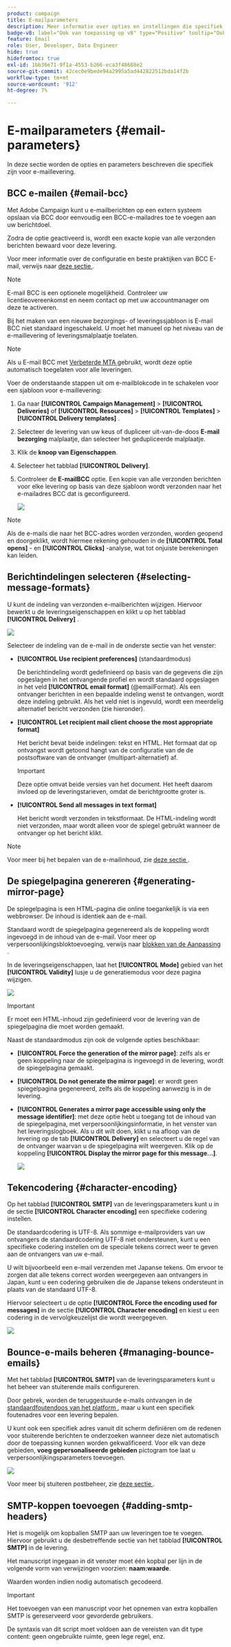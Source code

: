 ```yaml
---
product: campaign
title: E-mailparameters
description: Meer informatie over opties en instellingen die specifiek zijn voor e-maillevering
badge-v8: label="Ook van toepassing op v8" type="Positive" tooltip="Ook van toepassing op campagne v8"
feature: Email
role: User, Developer, Data Engineer
hide: true
hidefromtoc: true
exl-id: 1bb36e71-9f1a-4553-b266-eca3f48688e2
source-git-commit: 42cec0e9bede94a2995a5ad442822512bda14f2b
workflow-type: tm+mt
source-wordcount: '912'
ht-degree: 7%

---
```


# E-mailparameters {#email-parameters}

In deze sectie worden de opties en parameters beschreven die specifiek zijn voor e-maillevering.

## BCC e-mailen {#email-bcc}

Met Adobe Campaign kunt u e-mailberichten op een extern systeem opslaan via BCC door eenvoudig een BCC-e-mailadres toe te voegen aan uw berichtdoel.

Zodra de optie geactiveerd is, wordt een exacte kopie van alle verzonden berichten bewaard voor deze levering.

Voor meer informatie over de configuratie en beste praktijken van BCC E-mail, verwijs naar [ deze sectie ](../../installation/using/email-archiving.md).

>[!NOTE]
>
>E-mail BCC is een optionele mogelijkheid. Controleer uw licentieovereenkomst en neem contact op met uw accountmanager om deze te activeren.

Bij het maken van een nieuwe bezorgings- of leveringssjabloon is E-mail BCC niet standaard ingeschakeld. U moet het manueel op het niveau van de e-maillevering of leveringsmalplaatje toelaten.

>[!NOTE]
>
>Als u E-mail BCC met [ Verbeterde MTA ](sending-with-enhanced-mta.md) gebruikt, wordt deze optie automatisch toegelaten voor alle leveringen.

Voer de onderstaande stappen uit om e-mailblokcode in te schakelen voor een sjabloon voor e-maillevering:

1. Ga naar **[!UICONTROL Campaign Management]** > **[!UICONTROL Deliveries]** of **[!UICONTROL Resources]** > **[!UICONTROL Templates]** > **[!UICONTROL Delivery templates]** .
1. Selecteer de levering van uw keus of dupliceer uit-van-de-doos **E-mail bezorging** malplaatje, dan selecteer het gedupliceerde malplaatje.
1. Klik de **knoop van Eigenschappen**.
1. Selecteer het tabblad **[!UICONTROL Delivery]**. 
1. Controleer de **E-mailBCC** optie. Een kopie van alle verzonden berichten voor elke levering op basis van deze sjabloon wordt verzonden naar het e-mailadres BCC dat is geconfigureerd.

   ![](assets/s_ncs_user_wizard_archiving.png)

>[!NOTE]
>
>Als de e-mails die naar het BCC-adres worden verzonden, worden geopend en doorgeklikt, wordt hiermee rekening gehouden in de **[!UICONTROL Total opens]** - en **[!UICONTROL Clicks]** -analyse, wat tot onjuiste berekeningen kan leiden.

## Berichtindelingen selecteren {#selecting-message-formats}

U kunt de indeling van verzonden e-mailberichten wijzigen. Hiervoor bewerkt u de leveringseigenschappen en klikt u op het tabblad **[!UICONTROL Delivery]** .

![](assets/s_ncs_user_wizard_email_param.png)

Selecteer de indeling van de e-mail in de onderste sectie van het venster:

* **[!UICONTROL Use recipient preferences]** (standaardmodus)

  De berichtindeling wordt gedefinieerd op basis van de gegevens die zijn opgeslagen in het ontvangende profiel en wordt standaard opgeslagen in het veld **[!UICONTROL email format]** (@emailFormat). Als een ontvanger berichten in een bepaalde indeling wenst te ontvangen, wordt deze indeling gebruikt. Als het veld niet is ingevuld, wordt een meerdelig alternatief bericht verzonden (zie hieronder).

* **[!UICONTROL Let recipient mail client choose the most appropriate format]**

  Het bericht bevat beide indelingen: tekst en HTML. Het formaat dat op ontvangst wordt getoond hangt van de configuratie van de de postsoftware van de ontvanger (multipart-alternatief) af.

  >[!IMPORTANT]
  >
  >Deze optie omvat beide versies van het document. Het heeft daarom invloed op de leveringstarieven, omdat de berichtgrootte groter is.

* **[!UICONTROL Send all messages in text format]**

  Het bericht wordt verzonden in tekstformaat. De HTML-indeling wordt niet verzonden, maar wordt alleen voor de spiegel gebruikt wanneer de ontvanger op het bericht klikt.

>[!NOTE]
>
>Voor meer bij het bepalen van de e-mailinhoud, zie [ deze sectie ](defining-the-email-content.md).

## De spiegelpagina genereren {#generating-mirror-page}

De spiegelpagina is een HTML-pagina die online toegankelijk is via een webbrowser. De inhoud is identiek aan de e-mail.

Standaard wordt de spiegelpagina gegenereerd als de koppeling wordt ingevoegd in de inhoud van de e-mail. Voor meer op verpersoonlijkingsbloktoevoeging, verwijs naar [ blokken van de Aanpassing ](personalization-blocks.md).

In de leveringseigenschappen, laat het **[!UICONTROL Mode]** gebied van het **[!UICONTROL Validity]** lusje u de generatiemodus voor deze pagina wijzigen.

![](assets/s_ncs_user_wizard_miror_page_mode.png)

>[!IMPORTANT]
>
>Er moet een HTML-inhoud zijn gedefinieerd voor de levering van de spiegelpagina die moet worden gemaakt.

Naast de standaardmodus zijn ook de volgende opties beschikbaar:

* **[!UICONTROL Force the generation of the mirror page]**: zelfs als er geen koppeling naar de spiegelpagina is ingevoegd in de levering, wordt de spiegelpagina gemaakt.
* **[!UICONTROL Do not generate the mirror page]**: er wordt geen spiegelpagina gegenereerd, zelfs als de koppeling aanwezig is in de levering.
* **[!UICONTROL Generates a mirror page accessible using only the message identifier]**: met deze optie hebt u toegang tot de inhoud van de spiegelpagina, met verpersoonlijkingsinformatie, in het venster van het leveringslogboek. Als u dit wilt doen, klikt u na afloop van de levering op de tab **[!UICONTROL Delivery]** en selecteert u de regel van de ontvanger waarvan u de spiegelpagina wilt weergeven. Klik op de koppeling **[!UICONTROL Display the mirror page for this message...]**.

  ![](assets/s_ncs_user_wizard_miror_page_link.png)

## Tekencodering {#character-encoding}

Op het tabblad **[!UICONTROL SMTP]** van de leveringsparameters kunt u in de sectie **[!UICONTROL Character encoding]** een specifieke codering instellen.

De standaardcodering is UTF-8. Als sommige e-mailproviders van uw ontvangers de standaardcodering UTF-8 niet ondersteunen, kunt u een specifieke codering instellen om de speciale tekens correct weer te geven aan de ontvangers van uw e-mail.

U wilt bijvoorbeeld een e-mail verzenden met Japanse tekens. Om ervoor te zorgen dat alle tekens correct worden weergegeven aan ontvangers in Japan, kunt u een codering gebruiken die de Japanse tekens ondersteunt in plaats van de standaard UTF-8.

Hiervoor selecteert u de optie **[!UICONTROL Force the encoding used for messages]** in de sectie **[!UICONTROL Character encoding]** en kiest u een codering in de vervolgkeuzelijst die wordt weergegeven.

![](assets/s_ncs_user_email_del_properties_smtp_tab_encoding.png)

## Bounce-e-mails beheren {#managing-bounce-emails}

Met het tabblad **[!UICONTROL SMTP]** van de leveringsparameters kunt u het beheer van stuiterende mails configureren.

Door gebrek, worden de teruggestuurde e-mails ontvangen in de [ standaardfoutendoos van het platform ](../../installation/using/deploying-an-instance.md#parameters-for-delivered-emails-parameters-for-delivered-emails), maar u kunt een specifiek foutenadres voor een levering bepalen.

U kunt ook een specifiek adres vanuit dit scherm definiëren om de redenen voor stuiterende berichten te onderzoeken wanneer deze niet automatisch door de toepassing kunnen worden gekwalificeerd. Voor elk van deze gebieden, **voeg gepersonaliseerde gebieden** pictogram toe laat u verpersoonlijkingsparameters toevoegen.

![](assets/s_ncs_user_email_del_properties_smtp_tab.png)

Voor meer bij stuiteren postbeheer, zie [ deze sectie ](understanding-delivery-failures.md#bounce-mail-management).

## SMTP-koppen toevoegen {#adding-smtp-headers}

Het is mogelijk om kopballen SMTP aan uw leveringen toe te voegen. Hiervoor gebruikt u de desbetreffende sectie van het tabblad **[!UICONTROL SMTP]** in de levering.

Het manuscript ingegaan in dit venster moet één kopbal per lijn in de volgende vorm van verwijzingen voorzien: **naam:waarde**.

Waarden worden indien nodig automatisch gecodeerd.

>[!IMPORTANT]
>
>Het toevoegen van een manuscript voor het opnemen van extra kopballen SMTP is gereserveerd voor gevorderde gebruikers.
>
>De syntaxis van dit script moet voldoen aan de vereisten van dit type content: geen ongebruikte ruimte, geen lege regel, enz.
